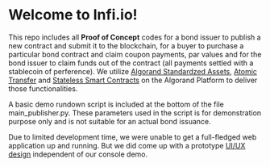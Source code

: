 # Welcome to Infi.io!

This repo includes all __Proof of Concept__ codes for a bond issuer to publish a new contract and submit it to the blockchain, for a buyer to purchase a particular bond contract and claim coupon payments, par values and for the bond issuer to claim funds out of the contract (all payments settled with a stablecoin of perference). We utilize [Algorand Standardzed Assets](https://developer.algorand.org/docs/features/asa/), [Atomic Transfer](https://developer.algorand.org/docs/features/atomic_transfers/) and [Stateless Smart Contracts](https://developer.algorand.org/docs/features/asc1/stateless/) on the Algorand Platform to deliver those functionalities.

A basic demo rundown script is included at the bottom of the file main_publisher.py. These parameters used in the script is for demonstration purpose only and is not suitable for an actual bond issuance.

Due to limited development time, we were unable to get a full-fledged web application up and running. But we did come up with a prototype [UI/UX design]() independent of our console demo.
